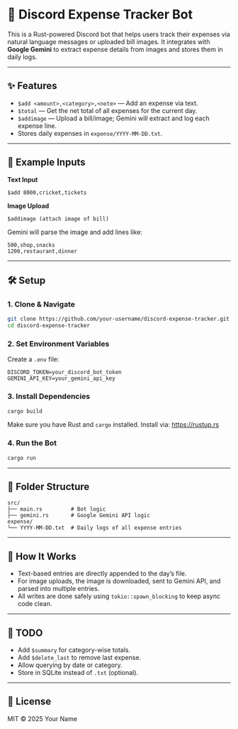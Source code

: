 # 🧾 Discord Expense Tracker Bot

This is a Rust-powered Discord bot that helps users track their expenses via natural language messages or uploaded bill images. It integrates with **Google Gemini** to extract expense details from images and stores them in daily logs.

---

## ✨ Features

- `$add <amount>,<category>,<note>` — Add an expense via text.
- `$total` — Get the net total of all expenses for the current day.
- `$addimage` — Upload a bill/image; Gemini will extract and log each expense line.
- Stores daily expenses in `expense/YYYY-MM-DD.txt`.

---

## 📸 Example Inputs

**Text Input**
```
$add 8000,cricket,tickets
```

**Image Upload**
```
$addimage (attach image of bill)
```

Gemini will parse the image and add lines like:
```
500,shop,snacks
1200,restaurant,dinner
```

---

## 🛠️ Setup

### 1. Clone & Navigate

```bash
git clone https://github.com/your-username/discord-expense-tracker.git
cd discord-expense-tracker
```

### 2. Set Environment Variables

Create a `.env` file:

```env
DISCORD_TOKEN=your_discord_bot_token
GEMINI_API_KEY=your_gemini_api_key
```

### 3. Install Dependencies

```bash
cargo build
```

Make sure you have Rust and `cargo` installed. Install via: https://rustup.rs

### 4. Run the Bot

```bash
cargo run
```

---

## 📁 Folder Structure

```
src/
├── main.rs         # Bot logic
├── gemini.rs       # Google Gemini API logic
expense/
└── YYYY-MM-DD.txt  # Daily logs of all expense entries
```

---

## 🧠 How It Works

- Text-based entries are directly appended to the day’s file.
- For image uploads, the image is downloaded, sent to Gemini API, and parsed into multiple entries.
- All writes are done safely using `tokio::spawn_blocking` to keep async code clean.

---

## 🚧 TODO

- Add `$summary` for category-wise totals.
- Add `$delete_last` to remove last expense.
- Allow querying by date or category.
- Store in SQLite instead of `.txt` (optional).

---

## 📜 License

MIT © 2025 Your Name

